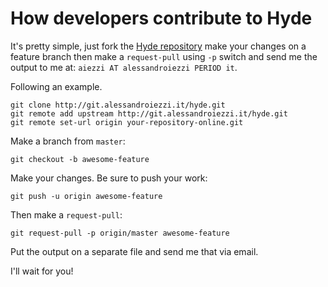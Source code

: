 # How developers contribute to Hyde

It's pretty simple, just fork the
[Hyde repository](http://git.alessandroiezzi.it/hyde.git) make your changes on
a feature branch then make a `request-pull` using `-p` switch and send me the
output to me at: `aiezzi AT alessandroiezzi PERIOD it`.

Following an example.
```
git clone http://git.alessandroiezzi.it/hyde.git
git remote add upstream http://git.alessandroiezzi.it/hyde.git
git remote set-url origin your-repository-online.git
```
Make a branch from `master`:
```
git checkout -b awesome-feature
```
Make your changes. Be sure to push your work:
```
git push -u origin awesome-feature
```
Then make a `request-pull`:
```
git request-pull -p origin/master awesome-feature
```
Put the output on a separate file and send me that via email.

I'll wait for you!
